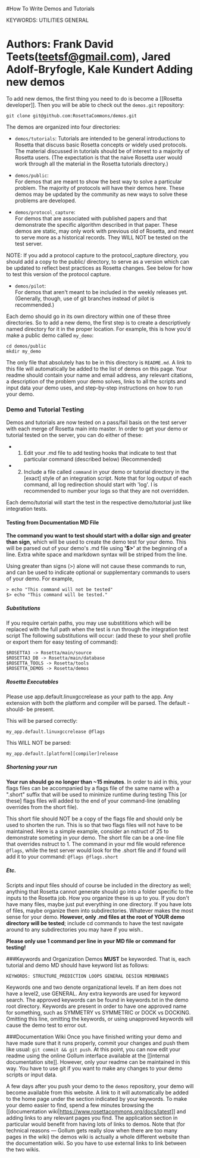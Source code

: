 #How To Write Demos and Tutorials

KEYWORDS: UTILITIES GENERAL

Authors: Frank David Teets(teetsf@gmail.com), Jared Adolf-Bryfogle, Kale Kundert
Adding new demos
================

To add new demos, the first thing you need to do is become a [[Rosetta developer]].
Then you will be able to check out the `demos.git` repository:

    git clone git@github.com:RosettaCommons/demos.git

The demos are organized into four directories:

* `demos/tutorials`:
  Tutorials are intended to be general introductions to Rosetta that discuss basic Rosetta concepts or widely used protocols.
The material discussed in tutorials should be of interest to a majority of Rosetta users. 
(The expectation is that the naive Rosetta user would work through all the material in the Rosetta tutorials directory.)

* `demos/public`:  
  For demos that are meant to show the best way to solve a particular problem. 
The majority of protocols will have their demos here. 
These demos may be updated by the community as new ways to solve these problems are developed.

* `demos/protocol_capture`:  
  For demos that are associated with published papers and that demonstrate the specific algorithm described in that paper.
These demos are static, may only work with previous old of Rosetta, and meant to serve more as a historical records.
They WILL NOT be tested on the test server.

NOTE: If you add a protocol capture to the protocol_capture directory, you should add a copy to the public/ directory,
to serve as a version which can be updated to reflect best practices as Rosetta changes. See below for how to test this version of the protocol capture.

* `demos/pilot`:  
  For demos that aren't meant to be included in the weekly releases yet.
(Generally, though, use of git branches instead of pilot is recommended.)

Each demo should go in its own directory within one of these three directories.
So to add a new demo, the first step is to create a descriptively named directory for it in the proper location.
For example, this is how you'd make a public demo called `my_demo`:

    cd demos/public
    mkdir my_demo

The only file that absolutely has to be in this directory is `README.md`.
A link to this file will automatically be added to the list of demos on this page.
Your readme should contain your name and email address, any relevant citations, a description of the problem your demo solves, links to all the scripts and input data your demo uses, and step-by-step instructions on how to run your demo.

### Demo and Tutorial Testing
Demos and tutorials are now tested on a pass/fail basis on the test server with each merge of Rosetta main into master.  In order to get your demo or tutorial tested on the server, you can do either of these:

 * 1) Edit your .md file to add testing hooks that indicate to test that particular command (described below) (Recommended)
 
 * 2) Include a file called ```command``` in your demo or tutorial directory in the [exact] style of an integration script. Note that for log output of each command, all log redirection should start with 'log'.  I is recommended to number your logs so that they are not overridden.

Each demo/tutorial will start the test in the respective demo/tutorial just like integration tests. 

#### Testing from Documentation MD File
__The command you want to test should start with a dollar sign and greater than sign__, which will be used to create the demo test for your demo. This will be parsed out of your demo's .md file using __'$>'__ at the beginning of a line. Extra white space and markdown syntax will be striped from the line.

 Using greater than signs (>) alone will not cause these commands to run, and can be used to indicate optional or supplementary commands to users of your demo. For example,

 	> echo "This command will not be tested"
	$> echo "This command will be tested."

##### Substitutions
If you require certain paths, you may use substititions which will be replaced with the full path when the test is run through the integration test script
The following substitutions will occur:
  (add these to your shell profile or export them for easy testing of command):
	
	$ROSETTA3 -> Rosetta/main/source
	$ROSETTA3_DB -> Rosetta/main/database
	$ROSETTA_TOOLS -> Rosetta/tools
	$ROSETTA_DEMOS -> Rosetta/demos

##### Rosetta Executables
Please use app.default.linuxgccrelease as your path to the app.  Any extension with both the platform and compiler will be parsed.  The default -should- be present.  

This will be parsed correctly:

	my_app.default.linuxgccrelease @flags

This WILL NOT be parsed: 

	my_app.default.[platform][compiler]release


##### Shortening your run
__Your run should go no longer than ~15 minutes__.  In order to aid in this, your flags files can be accompanied by a flags file of the same name with a ".short" suffix that will be used to minimize runtime during testing   This [or these] flags files will added to the end of your command-line (enabling overrides from the short file).   

This short file should NOT be a copy of the flags file and should only be used to shorten the run.  This is so that two flags files will not have to be maintained.  Here is a simple example, consider an nstruct of 25 to demonstrate someting in your demo.  The short file can be a one-line file that overrides nstruct to 1.  The command in your md file would reference ```@flags```, while the test server would look for the .short file and if found will add it to your command: ```@flags @flags.short```
	

##### Etc. 

Scripts and input files should of course be included in the directory as well; anything that Rosetta cannot generate should go into a folder specific to the inputs to the Rosetta job.
How you organize these is up to you.
If you don't have many files, maybe just put everything in one directory.
If you have lots of files, maybe organize them into subdirectories.
Whatever makes the most sense for your demo.
__However, only .md files at the root of YOUR demo directory will be tested__; include cd commands to have the test navigate around to any subdirectories you may have if you wish..

__Please only use 1 command per line in your MD file or command for testing!__

###Keywords and Organization
Demos __MUST__ be keyworded.
That is, each tutorial and demo MD should have keyword list as follows:

	KEYWORDS: STRUCTURE_PREDICTION LOOPS GENERAL DESIGN MEMBRANES

Keywords one and two denote organizational levels.  If an item does not have a level2, use GENERAL.  Any extra keywords are used for keyword search.
The approved keywords can be found in keywords.txt in the demo root directory.  Keywords are present in order to have one approved name for something, such as SYMMETRY vs SYMMETRIC or DOCK vs DOCKING.  Omitting this line, omitting the keywords, or using unapproved keywords will cause the demo test to error out.

###Documentation Wiki
Once you have finished writing your demo and have made sure that it runs properly, commit your changes and push them like usual: `git commit && git push`.
At this point, you can now edit your readme using the online Gollum interface available at the [[internal documentation site]].
However, only your readme can be maintained in this way.
You have to use git if you want to make any changes to your demo scripts or input data.

A few days after you push your demo to the `demos` repository, your demo will 
become available from this website.  A link to it will automatically be added 
to the home page under the section indicated by your keywords.
 To make your demo easier to find, spend a few minutes browsing the 
[[documentation wiki|https://www.rosettacommons.org/docs/latest]] and adding 
links to any relevant pages you find.  The application section in particular 
would benefit from having lots of links to demos.  Note that (for technical 
reasons — Gollum gets really slow when there are too many pages in the wiki) 
the demos wiki is actually a whole different website than the documentation 
wiki.  So you have to use external links to link between the two wikis.
